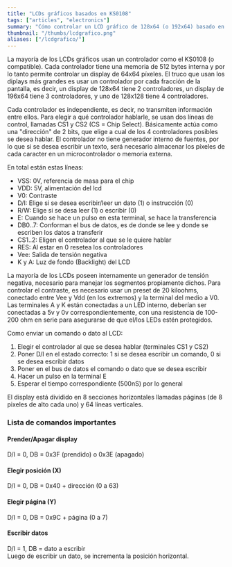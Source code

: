 ```yaml
---
title: "LCDs gráficos basados en KS0108"
tags: ["articles", "electronics"]
summary: "Cómo controlar un LCD gráfico de 128x64 (o 192x64) basado en KS0108, usando un microcontrolador y dos puertos de E/S."
thumbnail: "/thumbs/lcdgrafico.png"
aliases: ["/lcdgrafico/"]
---
```

<p>La mayoría de los LCDs gráficos usan un controlador como el KS0108 (o compatible). Cada controlador tiene una memoria de 512 bytes interna y por lo tanto permite controlar un display de 64x64 píxeles. El truco que usan los diplays más grandes es usar un controlador por cada fracción de la pantalla, es decir, un display de 128x64 tiene 2 controladores, un display de 196x64 tiene 3 controladores, y uno de 128x128 tiene 4 controladores.</p>
<p>Cada controlador es independiente, es decir, no transmiten información entre ellos. Para elegir a qué controlador hablarle, se usan dos líneas de control, llamadas CS1 y CS2 (CS = Chip Select). Básicamente actúa como una "dirección" de 2 bits, que elige a cual de los 4 controladores posibles se desea hablar. El controlador no tiene generador interno de fuentes, por lo que si se desea escribir un texto, será necesario almacenar los píxeles de cada caracter en un microcontrolador o memoria externa.</p>
<p>En total están estas líneas:	
	<ul>
		<li>VSS: 0V, referencia de masa para el chip</li>
		<li>VDD: 5V, alimentación del lcd</li>
		<li>V0: Contraste</li>
		<li>D/I: Elige si se desea escribir/leer un dato (1) o instrucción (0)</li>
		<li>R/W: Elige si se desa leer (1) o escribir (0)</li>
		<li>E: Cuando se hace un pulso en esta terminal, se hace la transferencia</li>
		<li>DB0..7: Conforman el bus de datos, es de donde se lee y donde se escriben los datos a transferir</li>
		<li>CS1..2: Eligen el controlador al que se le quiere hablar</li>
		<li>RES: Al estar en 0 resetea los controladores</li>
		<li>Vee: Salida de tensión negativa</li>
		<li>K y A: Luz de fondo (Backlight) del LCD</li>
	</ul>
</p>
<p>La mayoría de los LCDs poseen internamente un generador de tensión negativa, necesario para manejar los segmentos propiamente dichos. Para controlar el contraste, es necesario usar un preset de 20 kiloohms, conectado entre Vee y Vdd (en los extremos) y la terminal del medio a V0. Las terminales A y K están conectadas a un LED interno, deberían ser conectadas a 5v y 0v correspondientemente, con una resistencia de 100-200 ohm en serie para asegurarse de que el/los LEDs estén protegidos.</p>
<p>Como enviar un comando o dato al LCD:
	<ol>
		<li>Elegir el controlador al que se desea hablar (terminales CS1 y CS2)</li>
		<li>Poner D/I en el estado correcto: 1 si se desea escribir un comando, 0 si se desea escribir datos</li>
		<li>Poner en el bus de datos el comando o dato que se desea escribir</li>
		<li>Hacer un pulso en la terminal E</li>
		<li>Esperar el tiempo correspondiente (500nS) por lo general</li>
	</ol>
</p>
<p>El display está dividido en 8 secciones horizontales llamadas páginas (de 8 pixeles de alto cada uno) y 64 líneas verticales.</p>
<h3>Lista de comandos importantes</h3>
<h4>Prender/Apagar display</h4>
<p>D/I = 0, DB = 0x3F (prendido) o 0x3E (apagado)</p>
<h4>Elegir posición (X)</h4>
<p>D/I = 0, DB = 0x40 + dirección (0 a 63)</p>
<h4>Elegir página (Y)</h4>
<p>D/I = 0, DB = 0x9C + página (0 a 7)</p>
<h4>Escribir datos</h4>
<p>D/I = 1, DB = dato a escribir<br/>Luego de escribir un dato, se incrementa la posición horizontal.</p>

